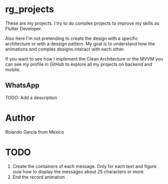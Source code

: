 # rg_projects

These are my projects. I try to do complex projects to improve my skills as Flutter Developer.

Also here I'm not pretending to create the design with a specific architecture or with a dessign pattern.
My goal is to understand how the animations and complex designs interact with each other.

If you want to see how I implement the Clean Architecture or the MVVM you can see my profile in GitHub to explore all my projects on backend and mobile.

## WhatsApp

TODO: Add a description

# Author

Rolando Garcia from Mexico

# TODO

1. Create the containers of each message. Only for each text and figure ouw how to display the
   messages about 25 characters or more
2. End the record animation
